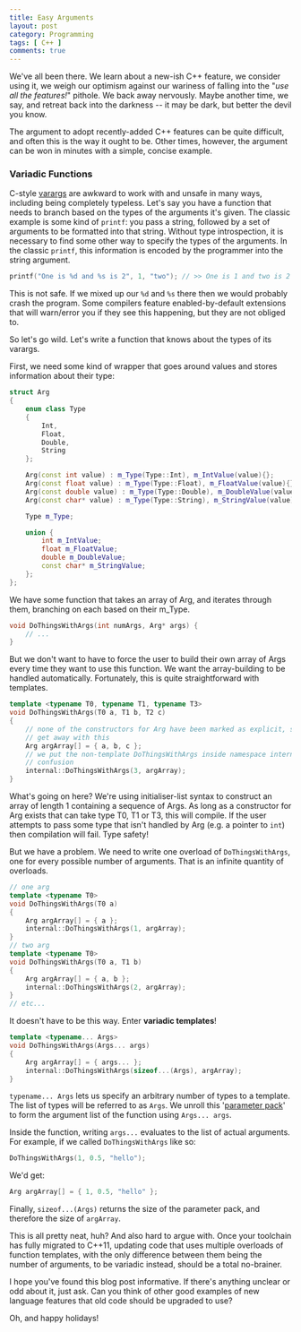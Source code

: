 ```yaml
---
title: Easy Arguments
layout: post
category: Programming
tags: [ C++ ]
comments: true
---
```


We've all been there. We learn about a new-ish C++ feature, we consider using it, we weigh our optimism against our wariness of falling into the "*use all the features!*" pithole. We back away nervously. Maybe another time, we say, and retreat back into the darkness -- it may be dark, but better the devil you know.

The argument to adopt recently-added C++ features can be quite difficult, and often this is the way it ought to be. Other times, however, the argument can be won in minutes with a simple, concise example.

### Variadic Functions ###

C-style [varargs](http://en.cppreference.com/w/cpp/utility/variadic) are awkward to work with and unsafe in many ways, including being completely typeless. Let's say you have a function that needs to branch based on the types of the arguments it's given. The classic example is some kind of `printf`: you pass a string, followed by a set of arguments to be formatted into that string. Without type introspection, it is necessary to find some other way to specify the types of the arguments. In the classic `printf`, this information is encoded by the programmer into the string argument.

```cpp
printf("One is %d and %s is 2", 1, "two"); // >> One is 1 and two is 2
```

This is not safe. If we mixed up our `%d` and `%s` there then we would probably crash the program. Some compilers feature enabled-by-default extensions that will warn/error you if they see this happening, but they are not obliged to.

So let's go wild. Let's write a function that knows about the types of its varargs.

First, we need some kind of wrapper that goes around values and stores information about their type:

```cpp
struct Arg
{
	enum class Type
	{
		Int,
		Float,
		Double,
		String
	};

	Arg(const int value) : m_Type(Type::Int), m_IntValue(value){};
	Arg(const float value) : m_Type(Type::Float), m_FloatValue(value){};
	Arg(const double value) : m_Type(Type::Double), m_DoubleValue(value){};
	Arg(const char* value) : m_Type(Type::String), m_StringValue(value){};

	Type m_Type;

	union {
		int m_IntValue;
		float m_FloatValue;
		double m_DoubleValue;
		const char* m_StringValue;
	};
};
```

We have some function that takes an array of Arg, and iterates through them, branching on each based on their m_Type.

```cpp
void DoThingsWithArgs(int numArgs, Arg* args) {
	// ...
}
```

But we don't want to have to force the user to build their own array of Args every time they want to use this function. We want the array-building to be handled automatically. Fortunately, this is quite straightforward with templates.

```cpp
template <typename T0, typename T1, typename T3>
void DoThingsWithArgs(T0 a, T1 b, T2 c)
{
	// none of the constructors for Arg have been marked as explicit, so we can
	// get away with this
	Arg argArray[] = { a, b, c };
	// we put the non-template DoThingsWithArgs inside namespace internal to avoid
	// confusion
	internal::DoThingsWithArgs(3, argArray);
}
```

What's going on here? We're using initialiser-list syntax to construct an array of length 1 containing a sequence of Args. As long as a constructor for Arg exists that can take type T0, T1 or T3, this will compile. If the user attempts to pass some type that isn't handled by Arg (e.g. a pointer to `int`) then compilation will fail. Type safety!

But we have a problem. We need to write one overload of `DoThingsWithArgs`, one for every possible number of arguments. That is an infinite quantity of overloads.

```cpp
// one arg
template <typename T0>
void DoThingsWithArgs(T0 a)
{
	Arg argArray[] = { a };
	internal::DoThingsWithArgs(1, argArray);
}
// two arg
template <typename T0>
void DoThingsWithArgs(T0 a, T1 b)
{
	Arg argArray[] = { a, b };
	internal::DoThingsWithArgs(2, argArray);
}
// etc...
```

It doesn't have to be this way. Enter **variadic templates**!

```cpp
template <typename... Args>
void DoThingsWithArgs(Args... args)
{
	Arg argArray[] = { args... };
	internal::DoThingsWithArgs(sizeof...(Args), argArray);
}
```

`typename... Args` lets us specify an arbitrary number of types to a template. The list of types will be referred to as `Args`. We unroll this '[parameter pack](http://en.cppreference.com/w/cpp/language/parameter_pack)' to form the argument list of the function using `Args... args`.

Inside the function, writing `args...` evaluates to the list of actual arguments. For example, if we called `DoThingsWithArgs` like so:

```cpp
DoThingsWithArgs(1, 0.5, "hello");
```

We'd get:

```cpp
Arg argArray[] = { 1, 0.5, "hello" };
```

Finally, `sizeof...(Args)` returns the size of the parameter pack, and therefore the size of `argArray`.

This is all pretty neat, huh? And also hard to argue with. Once your toolchain has fully migrated to C++11, updating code that uses multiple overloads of function templates, with the only difference between them being the number of arguments, to be variadic instead, should be a total no-brainer.   

I hope you've found this blog post informative. If there's anything unclear or odd about it, just ask. Can you think of other good examples of new language features that old code should be upgraded to use?

Oh, and happy holidays!
